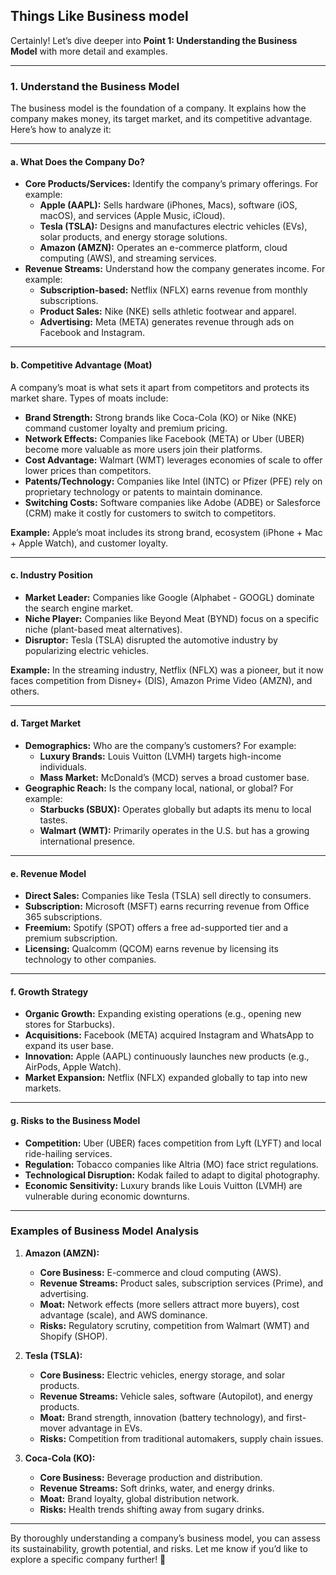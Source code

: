 ## Things Like Business model

Certainly! Let’s dive deeper into **Point 1: Understanding the Business Model** with more detail and examples.

---

### **1. Understand the Business Model**

The business model is the foundation of a company. It explains how the company makes money, its target market, and its competitive advantage. Here’s how to analyze it:

---

#### **a. What Does the Company Do?**
   - **Core Products/Services:** Identify the company’s primary offerings. For example:
     - **Apple (AAPL):** Sells hardware (iPhones, Macs), software (iOS, macOS), and services (Apple Music, iCloud).
     - **Tesla (TSLA):** Designs and manufactures electric vehicles (EVs), solar products, and energy storage solutions.
     - **Amazon (AMZN):** Operates an e-commerce platform, cloud computing (AWS), and streaming services.
   - **Revenue Streams:** Understand how the company generates income. For example:
     - **Subscription-based:** Netflix (NFLX) earns revenue from monthly subscriptions.
     - **Product Sales:** Nike (NKE) sells athletic footwear and apparel.
     - **Advertising:** Meta (META) generates revenue through ads on Facebook and Instagram.

---

#### **b. Competitive Advantage (Moat)**
   A company’s moat is what sets it apart from competitors and protects its market share. Types of moats include:
   - **Brand Strength:** Strong brands like Coca-Cola (KO) or Nike (NKE) command customer loyalty and premium pricing.
   - **Network Effects:** Companies like Facebook (META) or Uber (UBER) become more valuable as more users join their platforms.
   - **Cost Advantage:** Walmart (WMT) leverages economies of scale to offer lower prices than competitors.
   - **Patents/Technology:** Companies like Intel (INTC) or Pfizer (PFE) rely on proprietary technology or patents to maintain dominance.
   - **Switching Costs:** Software companies like Adobe (ADBE) or Salesforce (CRM) make it costly for customers to switch to competitors.

   **Example:** Apple’s moat includes its strong brand, ecosystem (iPhone + Mac + Apple Watch), and customer loyalty.

---

#### **c. Industry Position**
   - **Market Leader:** Companies like Google (Alphabet - GOOGL) dominate the search engine market.
   - **Niche Player:** Companies like Beyond Meat (BYND) focus on a specific niche (plant-based meat alternatives).
   - **Disruptor:** Tesla (TSLA) disrupted the automotive industry by popularizing electric vehicles.

   **Example:** In the streaming industry, Netflix (NFLX) was a pioneer, but it now faces competition from Disney+ (DIS), Amazon Prime Video (AMZN), and others.

---

#### **d. Target Market**
   - **Demographics:** Who are the company’s customers? For example:
     - **Luxury Brands:** Louis Vuitton (LVMH) targets high-income individuals.
     - **Mass Market:** McDonald’s (MCD) serves a broad customer base.
   - **Geographic Reach:** Is the company local, national, or global? For example:
     - **Starbucks (SBUX):** Operates globally but adapts its menu to local tastes.
     - **Walmart (WMT):** Primarily operates in the U.S. but has a growing international presence.

---

#### **e. Revenue Model**
   - **Direct Sales:** Companies like Tesla (TSLA) sell directly to consumers.
   - **Subscription:** Microsoft (MSFT) earns recurring revenue from Office 365 subscriptions.
   - **Freemium:** Spotify (SPOT) offers a free ad-supported tier and a premium subscription.
   - **Licensing:** Qualcomm (QCOM) earns revenue by licensing its technology to other companies.

---

#### **f. Growth Strategy**
   - **Organic Growth:** Expanding existing operations (e.g., opening new stores for Starbucks).
   - **Acquisitions:** Facebook (META) acquired Instagram and WhatsApp to expand its user base.
   - **Innovation:** Apple (AAPL) continuously launches new products (e.g., AirPods, Apple Watch).
   - **Market Expansion:** Netflix (NFLX) expanded globally to tap into new markets.

---

#### **g. Risks to the Business Model**
   - **Competition:** Uber (UBER) faces competition from Lyft (LYFT) and local ride-hailing services.
   - **Regulation:** Tobacco companies like Altria (MO) face strict regulations.
   - **Technological Disruption:** Kodak failed to adapt to digital photography.
   - **Economic Sensitivity:** Luxury brands like Louis Vuitton (LVMH) are vulnerable during economic downturns.

---

### **Examples of Business Model Analysis**

1. **Amazon (AMZN):**
   - **Core Business:** E-commerce and cloud computing (AWS).
   - **Revenue Streams:** Product sales, subscription services (Prime), and advertising.
   - **Moat:** Network effects (more sellers attract more buyers), cost advantage (scale), and AWS dominance.
   - **Risks:** Regulatory scrutiny, competition from Walmart (WMT) and Shopify (SHOP).

2. **Tesla (TSLA):**
   - **Core Business:** Electric vehicles, energy storage, and solar products.
   - **Revenue Streams:** Vehicle sales, software (Autopilot), and energy products.
   - **Moat:** Brand strength, innovation (battery technology), and first-mover advantage in EVs.
   - **Risks:** Competition from traditional automakers, supply chain issues.

3. **Coca-Cola (KO):**
   - **Core Business:** Beverage production and distribution.
   - **Revenue Streams:** Soft drinks, water, and energy drinks.
   - **Moat:** Brand loyalty, global distribution network.
   - **Risks:** Health trends shifting away from sugary drinks.

---

By thoroughly understanding a company’s business model, you can assess its sustainability, growth potential, and risks. Let me know if you’d like to explore a specific company further! 🚀